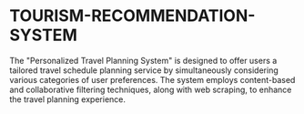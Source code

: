 # TOURISM-RECOMMENDATION-SYSTEM
The "Personalized Travel Planning System" is designed to offer users a tailored travel schedule planning service by simultaneously considering various categories of user preferences. The system employs content-based and collaborative filtering techniques, along with web scraping, to enhance the travel planning experience.
